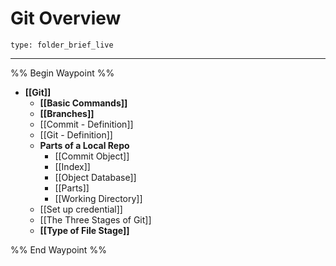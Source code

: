# Git Overview
 
```ccard
type: folder_brief_live
```
 
---

%% Begin Waypoint %%
- **[[Git]]**
	- **[[Basic Commands]]**
	- **[[Branches]]**
	- [[Commit - Definition]]
	- [[Git - Definition]]
	- **Parts of a Local Repo**
		- [[Commit Object]]
		- [[Index]]
		- [[Object Database]]
		- [[Parts]]
		- [[Working Directory]]
	- [[Set up credential]]
	- [[The Three Stages of Git]]
	- **[[Type of File Stage]]**

%% End Waypoint %%